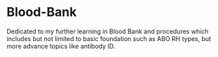 # Blood-Bank

Dedicated to my further learning in Blood Bank and procedures which includes but not limited to basic foundation such as ABO RH types, but more advance topics like antibody ID.

